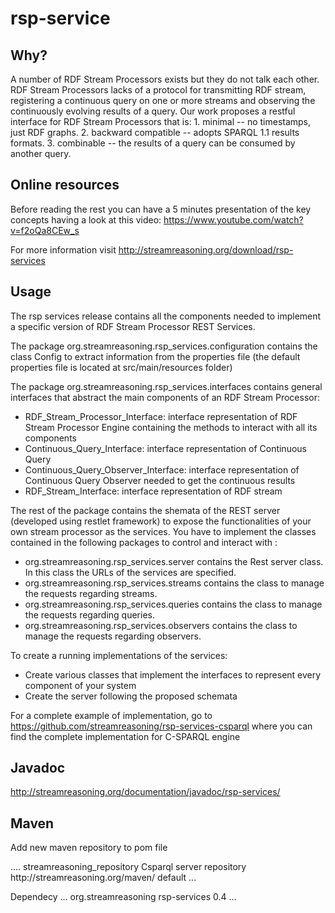 rsp-service
============

Why?
------------

A number of RDF Stream Processors exists but they do not talk each other. 
RDF Stream Processors lacks of a protocol for transmitting RDF stream, registering a continuous query on one or more streams and observing the continuously evolving results of a query.
Our work proposes a restful interface for RDF Stream Processors that is:
	1. minimal -- no timestamps, just RDF graphs.
	2. backward compatible -- adopts SPARQL 1.1 results formats.
	3. combinable -- the results of a query can be consumed by another query.

Online resources
------------

Before reading the rest you can have a 5 minutes presentation of the key concepts having a look at this video:
https://www.youtube.com/watch?v=f2oQa8CEw_s

For more information visit http://streamreasoning.org/download/rsp-services

Usage
------------

The rsp services release contains all the components needed to implement a specific version of RDF Stream Processor REST Services.

The package org.streamreasoning.rsp_services.configuration contains the class Config to extract information from the properties file (the default properties file is located at src/main/resources folder)

The package org.streamreasoning.rsp_services.interfaces contains general interfaces that abstract the main components of an RDF Stream Processor:
- RDF_Stream_Processor_Interface: interface representation of RDF Stream Processor Engine containing the methods to interact with all its components
- Continuous_Query_Interface: interface representation of Continuous Query
- Continuous_Query_Observer_Interface: interface representation of Continuous Query Observer needed to get the continuous results
- RDF_Stream_Interface: interface representation of RDF stream

The rest of the package contains the shemata of the REST server (developed using restlet framework) to expose the functionalities of your own stream processor as the services. You have to implement the classes contained in the following packages to control and interact with :
- org.streamreasoning.rsp_services.server contains the Rest server class. In this class the URLs of the services are specified.
- org.streamreasoning.rsp_services.streams contains the class to manage the requests regarding streams.
- org.streamreasoning.rsp_services.queries contains the class to manage the requests regarding queries.
- org.streamreasoning.rsp_services.observers contains the class to manage the requests regarding observers.

To create a running implementations of the services:
- Create various classes that implement the interfaces to represent every component of your system
- Create the server following the proposed schemata

For a complete example of implementation, go to https://github.com/streamreasoning/rsp-services-csparql where you can find the complete implementation for C-SPARQL engine

Javadoc
------------

http://streamreasoning.org/documentation/javadoc/rsp-services/

Maven
------------

Add new maven repository to pom file

<repositories>
	....
	<repository>
		<id>streamreasoning_repository</id>
		<name>Csparql server repository</name>
		<url>http://streamreasoning.org/maven/</url>
		<layout>default</layout>
	</repository>
	...
</repositories>

Dependecy
<dependencies>
	...
	<dependency>
		<groupId>org.streamreasoning</groupId>
		<artifactId>rsp-services</artifactId>
		<version>0.4</version>
	</dependency>
	...
</dependencies>